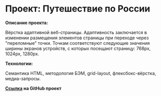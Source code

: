 # Проект: Путешествие по России

**Описание проекта:**

Вёрстка адаптивной веб-страницы. Адаптивность заключается в изменении размещения  элементов страницы при переходе через "переломные" точки. Точкам соответствуют следующие значения ширины экранов устройств, с которых посещают страницу: 768px, 1024px, 1280px.

**Технологии:**

Cемантика HTML, методология БЭМ, grid-layout, флексбокс-вёрстка, медиа-запросы.

**[Ссылка](https://ilyh0118.github.io/russian-travel/) на GitHub проект**

